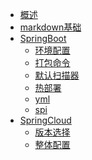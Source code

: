 * [概述](../README.md)
* [markdown基础](../markdown基础.md)
* [SpringBoot]()
    * [环境配置](../环境配置/环境配置.md)
    * [打包命令](../环境配置/打包命令.md)
    * [默认扫描器](../springBoot/扫描器.md)
    * [热部署](../springBoot/热部署.md)
    * [yml](../springBoot/yml.md)
    * [spi](../springBoot/spi.md)
* [SpringCloud]()
    * [版本选择](../springCloud/版本选择.md)
    * [整体配置](../springCloud/整体配置.md)